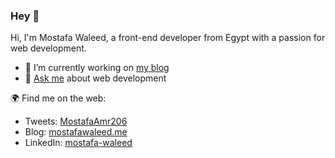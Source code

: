 ### Hey 👋


Hi, I'm Mostafa Waleed, a front-end developer from Egypt with a passion for web development.
 
- 🔭 I’m currently working on [my blog](https://mostafawaleed.me/blog)
- 💬 [Ask me](https://mostafawaleed.me/contact) about web development

🌍 Find me on the web:
 - Tweets: [MostafaAmr206](https://twitter.com/MostafaAmr206)
 - Blog: [mostafawaleed.me](https://mostafawaleed.me/)
 - LinkedIn: [mostafa-waleed](https://www.linkedin.com/in/mostafa-waleed-b06034217/)
